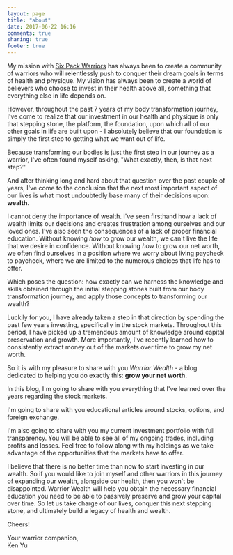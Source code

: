 ```yaml
---
layout: page
title: "about"
date: 2017-06-22 16:16
comments: true
sharing: true
footer: true
---
```


My mission with [Six Pack Warriors](http://blog.sixpackwarriors.com/ "Six Pack Warriors") has always been to create a community of warriors who will relentlessly push to conquer their dream goals in terms of health and physique. My vision has always been to create a world of believers who choose to invest in their health above all, something that everything else in life depends on.

However, throughout the past 7 years of my body transformation journey, I've come to realize that our investment in our health and physique is only that stepping stone, the platform, the foundation, upon which all of our other goals in life are built upon - I absolutely believe that our foundation is simply the first step to getting what we want out of life.

Because transforming our bodies is just the first step in our journey as a warrior, I've often found myself asking, "What exactly, then, is that next step?"

And after thinking long and hard about that question over the past couple of years, I've come to the conclusion that the next most important aspect of our lives is what most undoubtedly base many of their decisions upon: **wealth**.

I cannot deny the importance of wealth. I've seen firsthand how a lack of wealth limits our decisions and creates frustration among ourselves and our loved ones. I've also seen the consequences of a lack of proper financial education. Without knowing *how* to grow our wealth, we can't live the life that we desire in confidence. Without knowing *how* to grow our net worth, we often find ourselves in a position where we worry about living paycheck to paycheck, where we are limited to the numerous choices that life has to offer.

Which poses the question: how exactly can we harness the knowledge and skills obtained through the initial stepping stones built from our body transformation journey, and apply those concepts to transforming our wealth?

Luckily for you, I have already taken a step in that direction by spending the past few years investing, specifically in the stock markets. Throughout this period, I have picked up a tremendous amount of knowledge around capital preservation and growth. More importantly, I've recently learned how to consistently extract money out of the markets over time to grow my net worth.

So it is with my pleasure to share with you *Warrior Wealth* - a blog dedicated to helping you do exactly this: **grow your net worth.**

In this blog, I'm going to share with you everything that I've learned over the years regarding the stock markets.

I'm going to share with you educational articles around stocks, options, and foreign exchange.

I'm also going to share with you my current investment portfolio with full transparency. You will be able to see all of my ongoing trades, including profits and losses. Feel free to follow along with my holdings as we take advantage of the opportunities that the markets have to offer.

I believe that there is no better time than now to start investing in our wealth. So if you would like to join myself and other warriors in this journey of expanding our wealth, alongside our health, then you won't be disappointed. Warrior Wealth will help you obtain the necessary financial education you need to be able to passively preserve and grow your capital over time. So let us take charge of our lives, conquer this next stepping stone, and ultimately build a legacy of health and wealth.

Cheers!

Your warrior companion,<br/>
Ken Yu

<div class="signature-wrapper">
</div>

